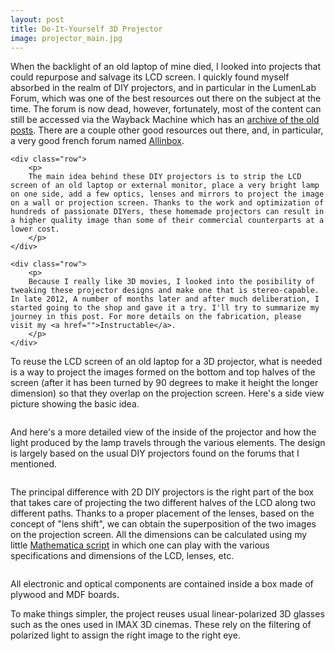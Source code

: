 ```yaml
---
layout: post
title: Do-It-Yourself 3D Projector
image: projector_main.jpg
---
```

<div class="well">
	<div class="row">
		<p>
		When the backlight of an old laptop of mine died, I looked into projects that could repurpose and salvage its LCD screen. I quickly found myself absorbed in the realm of DIY projectors, and in particular in the LumenLab Forum, which was one of the best resources out there on the subject at the time. The forum is now dead, however, fortunately, most of the content can still be accessed via the Wayback Machine which has an <a href="https://web.archive.org/web/20120309041922/http://www.lumenlab.com/forums/index.php?showforum=29">archive of the old posts</a>. There are a couple other good resources out there, and, in particular, a very good french forum named <a href="www.allinbox.com">Allinbox</a>. 
		</p>
	</div>

	<div class="row">
		<p>
		The main idea behind these DIY projectors is to strip the LCD screen of an old laptop or external monitor, place a very bright lamp on one side, add a few optics, lenses and mirrors to project the image on a wall or projection screen. Thanks to the work and optimization of hundreds of passionate DIYers, these homemade projectors can result in a higher quality image than some of their commercial counterparts at a lower cost.
		</p>
	</div>

	<div class="row">
		<p>
		Because I really like 3D movies, I looked into the posibility of tweaking these projector designs and make one that is stereo-capable. In late 2012, A number of months later and after much deliberation, I started going to the shop and gave it a try. I'll try to summarize my journey in this post. For more details on the fabrication, please visit my <a href="">Instructable</a>.
		</p>
	</div>
</div>

<div class="row">
	<p>
	To reuse the LCD screen of an old laptop for a 3D projector, what is needed is a way to project the images formed on the bottom and top halves of the screen (after it has been turned by 90 degrees to make it height the longer dimension) so that they overlap on the projection screen. Here's a side view picture showing the basic idea.
	</p>
</div>

<div class="row">
	<img src="{{ site.url }}/assets/img/projector_overlap.jpg" class="img-responsive img-rounded" alt="">
</div>

<div class="row">
	<p>
	And here's a more detailed view of the inside of the projector and how the light produced by the lamp travels through the various elements. The design is largely based on the usual DIY projectors found on the forums that I mentioned.
	</p>
</div>

<div class="row">
	<img src="{{ site.url }}/assets/img/projector_sideview.jpg" class="img-responsive img-rounded" alt="">
</div>

<div class="row">
	<p>
	The principal difference with 2D DIY projectors is the right part of the box that takes care of projecting the two different halves of the LCD along two different paths. Thanks to a proper placement of the lenses, based on the concept of "lens shift", we can obtain the superposition of the two images on the projection screen. All the dimensions can be calculated using my little <a href="{{ site.url }}/projector/">Mathematica script</a> in which one can play with the various specifications and dimensions of the LCD, lenses, etc.
	</p>
</div>

<div class="row">
	<div class="col-md-6">
		<img src="{{ site.url }}/assets/img/projector_inside.jpg" class="img-responsive img-rounded" alt="">
	</div>
	<div class="col-md-6">
		<p>
			All electronic and optical components are contained inside a box made of plywood and MDF boards.
		</p>
	</div>
</div>

<div class="row">
	<p>
		To make things simpler, the project reuses usual linear-polarized 3D glasses such as the ones used in IMAX 3D cinemas. These rely on the filtering of polarized light to assign the right image to the right eye. 
	</p>
</div>

<div class="row">
	<img src="{{ site.url }}/assets/img/projector_main.jpg" class="img-responsive img-rounded" alt="">
</div>